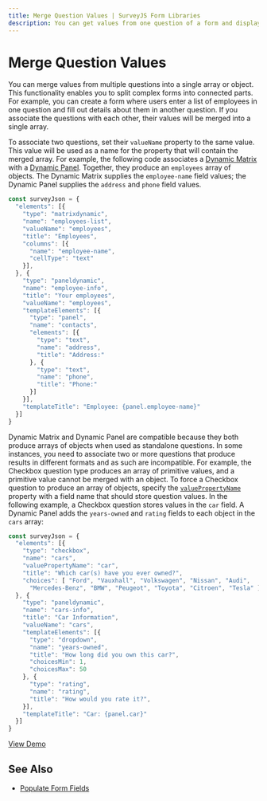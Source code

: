 ```yaml
---
title: Merge Question Values | SurveyJS Form Libraries
description: You can get values from one question of a form and display it in another question to avoid re-entering data.
---
```

# Merge Question Values

You can merge values from multiple questions into a single array or object. This functionality enables you to split complex forms into connected parts. For example, you can create a form where users enter a list of employees in one question and fill out details about them in another question. If you associate the questions with each other, their values will be merged into a single array.

To associate two questions, set their `valueName` property to the same value. This value will be used as a name for the property that will contain the merged array. For example, the following code associates a [Dynamic Matrix](https://surveyjs.io/Documentation/Library?id=questionmatrixdynamicmodel) with a [Dynamic Panel](https://surveyjs.io/Documentation/Library?id=questionpaneldynamicmodel). Together, they produce an `employees` array of objects. The Dynamic Matrix supplies the `employee-name` field values; the Dynamic Panel supplies the `address` and `phone` field values.

```js
const surveyJson = {
  "elements": [{
    "type": "matrixdynamic",
    "name": "employees-list",
    "valueName": "employees",
    "title": "Employees",
    "columns": [{
      "name": "employee-name",
      "cellType": "text"
    }],
  }, {
    "type": "paneldynamic",
    "name": "employee-info",
    "title": "Your employees",
    "valueName": "employees",
    "templateElements": [{
      "type": "panel",
      "name": "contacts",
      "elements": [{
        "type": "text",
        "name": "address",
        "title": "Address:"
      }, {
        "type": "text",
        "name": "phone",
        "title": "Phone:"
      }]
    }],
    "templateTitle": "Employee: {panel.employee-name}"
  }]
}
```

Dynamic Matrix and Dynamic Panel are compatible because they both produce arrays of objects when used as standalone questions. In some instances, you need to associate two or more questions that produce results in different formats and as such are incompatible. For example, the Checkbox question type produces an array of primitive values, and a primitive value cannot be merged with an object. To force a Checkbox question to produce an array of objects, specify the [`valuePropertyName`](https://surveyjs.io/Documentation/Library?id=questioncheckboxmodel#valuePropertyName) property with a field name that should store question values. In the following example, a Checkbox question stores values in the `car` field. A Dynamic Panel adds the `years-owned` and `rating` fields to each object in the `cars` array:

```js
const surveyJson = {
  "elements": [{
    "type": "checkbox",
    "name": "cars",
    "valuePropertyName": "car",
    "title": "Which car(s) have you ever owned?",
    "choices": [ "Ford", "Vauxhall", "Volkswagen", "Nissan", "Audi",
      "Mercedes-Benz", "BMW", "Peugeot", "Toyota", "Citroen", "Tesla" ]
  }, {
    "type": "paneldynamic",
    "name": "cars-info",
    "title": "Car Information",
    "valueName": "cars",
    "templateElements": [{
      "type": "dropdown",
      "name": "years-owned",
      "title": "How long did you own this car?",
      "choicesMin": 1,
      "choicesMax": 50
    }, {
      "type": "rating",
      "name": "rating",
      "title": "How would you rate it?",
    }],
    "templateTitle": "Car: {panel.car}"
  }]
}
```

[View Demo](https://surveyjs.io/Examples/Library?id=survey-shareddata (linkStyle))

## See Also

- [Populate Form Fields](/form-library/documentation/design-survey-predefine-answers)
